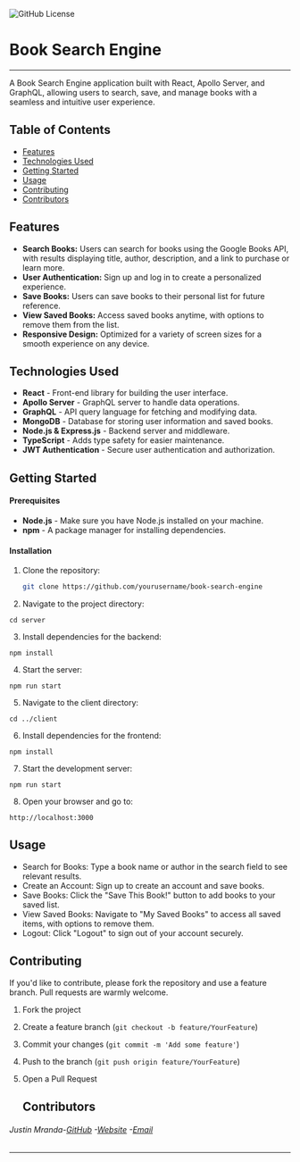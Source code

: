 ![GitHub License](https://img.shields.io/badge/license-MIT)

# Book Search Engine

---

A Book Search Engine application built with React, Apollo Server, and GraphQL, allowing users to search, save, and manage books with a seamless and intuitive user experience.

## Table of Contents

- [Features](#features)
- [Technologies Used](#technologies-used)
- [Getting Started](#getting-started)
- [Usage](#usage)
- [Contributing](#contributing)
- [Contributors](#contributors)

## Features

- **Search Books:** Users can search for books using the Google Books API, with results displaying title, author, description, and a link to purchase or learn more.
- **User Authentication:** Sign up and log in to create a personalized experience.
- **Save Books:** Users can save books to their personal list for future reference.
- **View Saved Books:** Access saved books anytime, with options to remove them from the list.
- **Responsive Design:** Optimized for a variety of screen sizes for a smooth experience on any device.

## Technologies Used

- **React** - Front-end library for building the user interface.
- **Apollo Server** - GraphQL server to handle data operations.
- **GraphQL** - API query language for fetching and modifying data.
- **MongoDB** - Database for storing user information and saved books.
- **Node.js & Express.js** - Backend server and middleware.
- **TypeScript** - Adds type safety for easier maintenance.
- **JWT Authentication** - Secure user authentication and authorization.



## Getting Started

#### Prerequisites

- **Node.js** - Make sure you have Node.js installed on your machine.
- **npm** - A package manager for installing dependencies.

#### Installation

1. Clone the repository:

   ```bash
   git clone https://github.com/yourusername/book-search-engine

   ```

2. Navigate to the project directory:

```
cd server
```

3. Install dependencies for the backend:

```
npm install
```

4. Start the server:

```
npm run start
```

5. Navigate to the client directory:

```
cd ../client

```

6. Install dependencies for the frontend:

```
npm install
```

7. Start the development server:

```
npm run start
```

8. Open your browser and go to:

```
http://localhost:3000
```

## Usage

- Search for Books: Type a book name or author in the search field to see relevant results.
- Create an Account: Sign up to create an account and save books.
- Save Books: Click the "Save This Book!" button to add books to your saved list.
- View Saved Books: Navigate to "My Saved Books" to access all saved items, with options to remove them.
- Logout: Click "Logout" to sign out of your account securely.

## Contributing

If you'd like to contribute, please fork the repository and use a feature branch. Pull requests are warmly welcome.

1. Fork the project
2. Create a feature branch (`git checkout -b feature/YourFeature`)
3. Commit your changes (`git commit -m 'Add some feature'`)
4. Push to the branch (`git push origin feature/YourFeature`)
5. Open a Pull Request

   ## Contributors

###### Justin Mranda-[GitHub](https://github.com/justanda) -[Website](https://justinmirandaportfollio.netlify.app/) -[Email](mailto:miranda.justin93@gmail.com)

---
